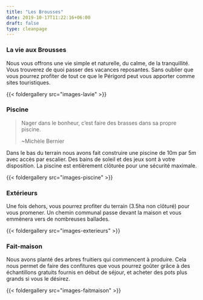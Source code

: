 ```yaml
---
title: "Les Brousses"
date: 2019-10-17T11:22:16+06:00
draft: false
type: cleanpage
---
```


### La vie aux Brousses

Nous vous offrons une vie simple et naturelle, du calme, de la tranquillité. Vous trouverez de quoi passer des vacances reposantes. Sans oublier que vous pourrez profiter de tout ce que le Périgord peut vous apporter comme sites touristiques.

{{< foldergallery src="images-lavie" >}}

### Piscine

> Nager dans le bonheur, c’est faire des brasses dans sa propre piscine.
>
> ~Michèle Bernier

Dans le bas du terrain nous avons fait construire une piscine de 10m par 5m avec accès par escalier. Des bains de soleil et des jeux sont à votre disposition. La piscine est entièrement clôturée pour une sécurité maximale.

{{< foldergallery src="images-piscine" >}}

### Extérieurs

Une fois dehors, vous pourrez profiter du terrain (3.5ha non clôturé) pour vous promener. Un chemin communal passe devant la maison et vous emmènera vers de nombreuses ballades.

{{< foldergallery src="images-exterieurs" >}}

### Fait-maison

Nous avons planté des arbres fruitiers qui commencent à produire. Cela nous permet de faire des confitures que vous pourrez goûter grâce à des échantillons gratuits fournis en début de séjour, et acheter des pots plus grands si vous le désirez.

{{< foldergallery src="images-faitmaison" >}}
